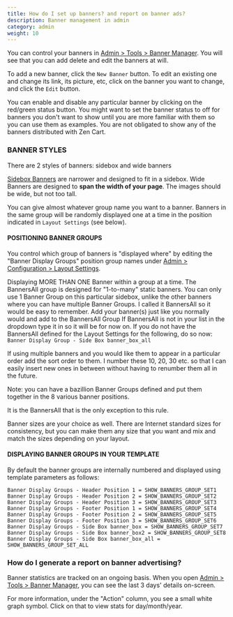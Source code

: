 ```yaml
---
title: How do I set up banners? and report on banner ads? 
description: Banner management in admin 
category: admin
weight: 10
---
```


You can control your banners in [Admin > Tools > Banner Manager](/user/admin_pages/tools/banner_manager/). 
You will see that you can add delete and edit the banners at will.

To add a new banner, click the `New Banner` button.
To edit an existing one and change its link, its picture, etc, click on the banner you want to change, and click the `Edit` button.

You can enable and disable any particular banner by clicking on the red/green status button.
You might want to set the banner status to off for banners you don't want to show until you are more familiar with them so you can use them as examples. You are not obligated to show any of the banners distributed with Zen Cart.

### BANNER STYLES
There are 2 styles of banners: sidebox and wide banners

[Sidebox Banners](/user/sideboxes/sidebox_list/#banners) are narrower and designed to fit in a sidebox.
Wide Banners are designed to **span the width of your page**.  The images should be wide, but not too tall.

You can give almost whatever group name you want to a banner. Banners in the same group will be randomly displayed one at a time in the position indicated in `Layout Settings` (see below).


#### POSITIONING BANNER GROUPS
You control which group of banners is "displayed where" by editing the "Banner Display Groups" position group names under [Admin > Configuration > Layout Settings](/user/admin_pages/configuration/configuration_layoutsettings/).

Displaying MORE THAN ONE Banner within a group at a time. The BannersAll group is designed for "1-to-many" static banners.
You can only use 1 Banner Group on this particular sidebox, unlike the other banners where you can have multiple Banner Groups.
I called it BannersAll so it would be easy to remember.
Add your banner(s) just like you normally would and add to the BannersAll Group
If BannersAll is not in your list in the dropdown type it in so it will be for now on.
If you do not have the BannersAll defined for the Layout Settings for the following, do so now:
`Banner Display Group - Side Box banner_box_all`

If using multiple banners and you would like them to appear in a particular order add the sort order to them.
I number these 10, 20, 30 etc. so that I can easily insert new ones in between without having to renumber them all in the future.

Note: you can have a bazillion Banner Groups defined and put them together in the 8 various banner positions.

It is the BannersAll that is the only exception to this rule.

Banner sizes are your choice as well. There are Internet standard sizes for consistency, but you can make them any size that you want and mix and match the sizes depending on your layout.


#### DISPLAYING BANNER GROUPS IN YOUR TEMPLATE

By default the banner groups are internally numbered and displayed using template parameters as follows:

```
Banner Display Groups - Header Position 1 = SHOW_BANNERS_GROUP_SET1
Banner Display Groups - Header Position 2 = SHOW_BANNERS_GROUP_SET2
Banner Display Groups - Header Position 3 = SHOW_BANNERS_GROUP_SET3
Banner Display Groups - Footer Position 1 = SHOW_BANNERS_GROUP_SET4
Banner Display Groups - Footer Position 2 = SHOW_BANNERS_GROUP_SET5
Banner Display Groups - Footer Position 3 = SHOW_BANNERS_GROUP_SET6
Banner Display Groups - Side Box banner_box = SHOW_BANNERS_GROUP_SET7
Banner Display Groups - Side Box banner_box2 = SHOW_BANNERS_GROUP_SET8
Banner Display Groups - Side Box banner_box_all = SHOW_BANNERS_GROUP_SET_ALL
```

### How do I generate a report on banner advertising? 

Banner statistics are tracked on an ongoing basis. When you open [Admin > Tools > Banner Manager](/user/admin_pages/tools/banner_manager/), you can see the last 3 days' details on-screen.

For more information, under the "Action" column, you see a small white graph symbol. Click on that to view stats for day/month/year.

